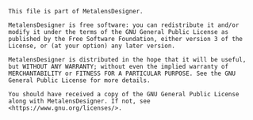     This file is part of MetalensDesigner.

    MetalensDesigner is free software: you can redistribute it and/or modify it under the terms of the GNU General Public License as published by the Free Software Foundation, either version 3 of the License, or (at your option) any later version.

    MetalensDesigner is distributed in the hope that it will be useful, but WITHOUT ANY WARRANTY; without even the implied warranty of MERCHANTABILITY or FITNESS FOR A PARTICULAR PURPOSE. See the GNU General Public License for more details.

    You should have received a copy of the GNU General Public License along with MetalensDesigner. If not, see <https://www.gnu.org/licenses/>. 